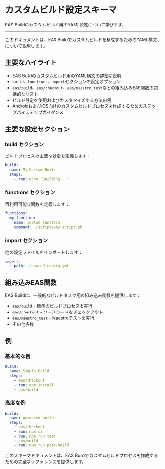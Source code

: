 # カスタムビルド設定スキーマ

EAS Buildのカスタムビルド用のYAML設定について学びます。

---

このドキュメントは、EAS Buildでカスタムビルドを構成するためのYAML構文について説明します。

## 主要なハイライト

- EAS Buildのカスタムビルド用のYAML構文の詳細な説明
- `build`、`functions`、`import`セクションの設定オプション
- `eas/build`、`eas/checkout`、`eas/maestro_test`などの組み込みEAS関数の包括的なリスト
- ビルド設定を使用およびカスタマイズする方法の例
- AndroidおよびiOS向けのカスタムビルドプロセスを作成するためのステップバイステップガイダンス

## 主要な設定セクション

### build セクション
ビルドプロセスの主要な設定を定義します：

```yml
build:
  name: My Custom Build
  steps:
    - run: echo "Building..."
```

### functions セクション
再利用可能な関数を定義します：

```yml
functions:
  my_function:
    name: Custom Function
    command: ./scripts/my-script.sh
```

### import セクション
他の設定ファイルをインポートします：

```yml
import:
  - path: ./shared-config.yml
```

## 組み込みEAS関数

EAS Buildは、一般的なビルドタスク用の組み込み関数を提供します：

- `eas/build` - 標準のビルドプロセスを実行
- `eas/checkout` - ソースコードをチェックアウト
- `eas/maestro_test` - Maestroテストを実行
- その他多数

## 例

### 基本的な例

```yml
build:
  name: Simple Build
  steps:
    - eas/checkout
    - run: npm install
    - eas/build
```

### 高度な例

```yml
build:
  name: Advanced Build
  steps:
    - eas/checkout
    - run: npm ci
    - run: npm run test
    - eas/build
    - run: npm run post-build
```

このスキーマドキュメントは、EAS Buildでカスタムビルドプロセスを作成するための完全なリファレンスを提供します。

